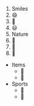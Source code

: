 1. Smiles
  1. 😄
  2. 🙂
  3. 😃 
2. Nature
  1. 🌲
  2. 🌳
  3. 🌴 

* Items
  * 🥖
  * 🥚
* Sports
  * 🎾
  * 🎿 
